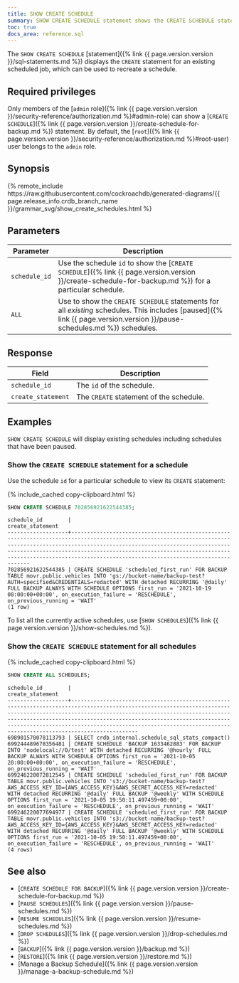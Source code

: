 ```yaml
---
title: SHOW CREATE SCHEDULE
summary: SHOW CREATE SCHEDULE statement shows the CREATE SCHEDULE statement for a scheduled job.
toc: true
docs_area: reference.sql
---
```


The `SHOW CREATE SCHEDULE` [statement]({% link {{ page.version.version }}/sql-statements.md %}) displays the `CREATE` statement for an existing scheduled job, which can be used to recreate a schedule.

## Required privileges

Only members of the [`admin` role]({% link {{ page.version.version }}/security-reference/authorization.md %}#admin-role) can show a [`CREATE SCHEDULE`]({% link {{ page.version.version }}/create-schedule-for-backup.md %}) statement. By default, the [`root`]({% link {{ page.version.version }}/security-reference/authorization.md %}#root-user) user belongs to the `admin` role.

## Synopsis

<div>
{% remote_include https://raw.githubusercontent.com/cockroachdb/generated-diagrams/{{ page.release_info.crdb_branch_name }}/grammar_svg/show_create_schedules.html %}
</div>

## Parameters

Parameter | Description
----------|------------
`schedule_id` | Use the schedule `id` to show the [`CREATE SCHEDULE`]({% link {{ page.version.version }}/create-schedule-for-backup.md %}) for a particular schedule.
`ALL` |  Use to show the `CREATE SCHEDULE` statements for all _existing_ schedules. This includes [paused]({% link {{ page.version.version }}/pause-schedules.md %}) schedules.

## Response

Field | Description
------|------------
`schedule_id` | The `id` of the schedule.
`create_statement` | The `CREATE` statement of the schedule.

## Examples

`SHOW CREATE SCHEDULE` will display existing schedules including schedules that have been paused.

### Show the `CREATE SCHEDULE` statement for a schedule

Use the schedule `id` for a particular schedule to view its `CREATE` statement:

{% include_cached copy-clipboard.html %}
~~~ sql
SHOW CREATE SCHEDULE 702856921622544385;
~~~

~~~
schedule_id        |                                                                                                                                                                create_statement
-------------------+-------------------------------------------------------------------------------------------------------------------------------------------------------------------------------------------------------------------------------------------------------------------------------------------------------------------------------------------------
702856921622544385 | CREATE SCHEDULE 'scheduled_first_run' FOR BACKUP TABLE movr.public.vehicles INTO 'gs://bucket-name/backup-test?AUTH=specified&CREDENTIALS=redacted' WITH detached RECURRING '@daily' FULL BACKUP ALWAYS WITH SCHEDULE OPTIONS first_run = '2021-10-19 00:00:00+00:00', on_execution_failure = 'RESCHEDULE', on_previous_running = 'WAIT'
(1 row)
~~~

To list all the currently active schedules, use [`SHOW SCHEDULES`]({% link {{ page.version.version }}/show-schedules.md %}).

### Show the `CREATE SCHEDULE` statement for all schedules

{% include_cached copy-clipboard.html %}
~~~ sql
SHOW CREATE ALL SCHEDULES;
~~~

~~~
schedule_id        |                                                                                                                                                            create_statement
-------------------+-----------------------------------------------------------------------------------------------------------------------------------------------------------------------------------------------------------------------------------------------------------------------------------------------------------------------------------------------------------------------------------
698901570078113793 | SELECT crdb_internal.schedule_sql_stats_compact()
699244489678356481 | CREATE SCHEDULE 'BACKUP 1633462883' FOR BACKUP INTO 'nodelocal://0/test' WITH detached RECURRING '@hourly' FULL BACKUP ALWAYS WITH SCHEDULE OPTIONS first_run = '2021-10-05 20:00:00+00:00', on_execution_failure = 'RESCHEDULE', on_previous_running = 'WAIT'
699246220072812545 | CREATE SCHEDULE 'scheduled_first_run' FOR BACKUP TABLE movr.public.vehicles INTO 's3://bucket-name/backup-test?AWS_ACCESS_KEY_ID={AWS_ACCESS_KEY}&AWS_SECRET_ACCESS_KEY=redacted' WITH detached RECURRING '@daily' FULL BACKUP '@weekly' WITH SCHEDULE OPTIONS first_run = '2021-10-05 19:50:11.497459+00:00', on_execution_failure = 'RESCHEDULE', on_previous_running = 'WAIT'
699246220077694977 | CREATE SCHEDULE 'scheduled_first_run' FOR BACKUP TABLE movr.public.vehicles INTO 's3://bucket-name/backup-test?AWS_ACCESS_KEY_ID={AWS_ACCESS_KEY}&AWS_SECRET_ACCESS_KEY=redacted' WITH detached RECURRING '@daily' FULL BACKUP '@weekly' WITH SCHEDULE OPTIONS first_run = '2021-10-05 19:50:11.497459+00:00', on_execution_failure = 'RESCHEDULE', on_previous_running = 'WAIT'
(4 rows)
~~~

## See also

* [`CREATE SCHEDULE FOR BACKUP`]({% link {{ page.version.version }}/create-schedule-for-backup.md %})
* [`PAUSE SCHEDULES`]({% link {{ page.version.version }}/pause-schedules.md %})
* [`RESUME SCHEDULES`]({% link {{ page.version.version }}/resume-schedules.md %})
* [`DROP SCHEDULES`]({% link {{ page.version.version }}/drop-schedules.md %})
* [`BACKUP`]({% link {{ page.version.version }}/backup.md %})
* [`RESTORE`]({% link {{ page.version.version }}/restore.md %})
* [Manage a Backup Schedule]({% link {{ page.version.version }}/manage-a-backup-schedule.md %})
